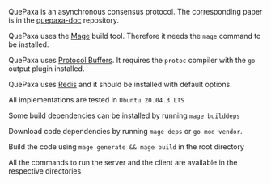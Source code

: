 QuePaxa is an asynchronous consensus protocol.  The corresponding paper is in the [quepaxa-doc](https://github.com/dedis/quepaxa-doc) repository.

QuePaxa uses the [Mage](https://magefile.org/) build tool. Therefore it needs the ```mage``` command to be installed.


QuePaxa uses [Protocol Buffers](https://developers.google.com/protocol-buffers/).
It requires the ```protoc``` compiler with the ```go``` output plugin installed.


QuePaxa uses [Redis](https://redis.io/topics/quickstart) and it should be installed with default options.

All implementations are tested in ```Ubuntu 20.04.3 LTS```

Some build dependencies can be installed by running ```mage builddeps```

Download code dependencies by running ```mage deps``` or ```go mod vendor```.

Build the code using ```mage generate && mage build``` in the root directory

All the commands to run the server and the client are available in the respective directories
